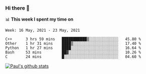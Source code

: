 ### Hi there 👋

📊 **This week I spent my time on**
<!--START_SECTION:waka-->
```text
Week: 16 May, 2021 - 23 May, 2021

C++      3 hrs 59 mins   ███████████▒░░░░░░░░░░░░░   45.80 % 
Other    1 hr 31 mins    ████▒░░░░░░░░░░░░░░░░░░░░   17.40 % 
Python   1 hr 27 mins    ████░░░░░░░░░░░░░░░░░░░░░   16.64 % 
Bash     53 mins         ██▓░░░░░░░░░░░░░░░░░░░░░░   10.26 % 
C        24 mins         █░░░░░░░░░░░░░░░░░░░░░░░░   04.60 % 
```
<!--END_SECTION:waka-->


[![Paul's github stats](https://github-readme-stats.vercel.app/api?username=mickeyouyou&theme=dracula&show_icons=true)](https://github.com/anuraghazra/github-readme-stats)

